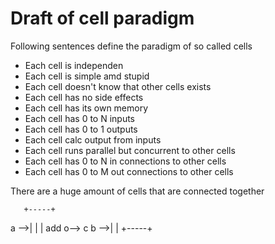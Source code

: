 
# Draft of cell paradigm

Following sentences define the paradigm of so called cells

 * Each cell is independen
 * Each cell is simple amd stupid
 * Each cell doesn't know that other cells exists
 * Each cell has no side effects
 * Each cell has its own memory
 * Each cell has 0 to N inputs
 * Each cell has 0 to 1 outputs
 * Each cell calc output from inputs
 * Each cell runs parallel but concurrent to other cells
 * Each cell has 0 to N in connections to other cells
 * Each cell has 0 to M out connections to other cells
 
There are a huge amount of cells that are connected together

       +-----+
  a -->|     |
       | add o--> c
  b -->|     |
       +-----+
 
